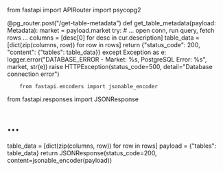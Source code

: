 from fastapi import APIRouter
import psycopg2

@pg_router.post("/get-table-metadata")
def get_table_metadata(payload: Metadata):
    market = payload.market
    try:
        # ... open conn, run query, fetch rows ...
        columns = [desc[0] for desc in cur.description]
        table_data = [dict(zip(columns, row)) for row in rows]
        return {"status_code": 200, "content": {"tables": table_data}}
    except Exception as e:
        logger.error("DATABASE_ERROR - Market: %s, PostgreSQL Error: %s", market, str(e))
        raise HTTPException(status_code=500, detail="Database connection error")




        from fastapi.encoders import jsonable_encoder
from fastapi.responses import JSONResponse

# ...
table_data = [dict(zip(columns, row)) for row in rows]
payload = {"tables": table_data}
return JSONResponse(status_code=200, content=jsonable_encoder(payload))
